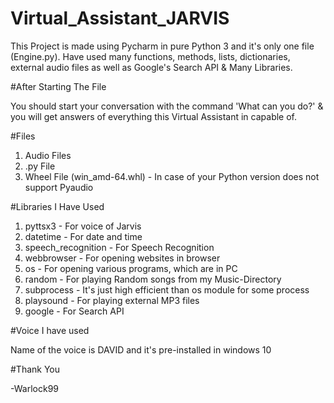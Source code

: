 # Virtual_Assistant_JARVIS

This Project is made using Pycharm in pure Python 3 and it's only one file (Engine.py). Have used many functions, methods, lists, dictionaries, external audio files as well as Google's Search API & Many Libraries.  

#After Starting The File 
 
 You should start your conversation with the command 'What can you do?' & you will get answers of everything this Virtual Assistant in capable of. 

#Files

1. Audio Files
2. .py File
3. Wheel File (win_amd-64.whl) - In case of your Python version does not support Pyaudio 

#Libraries I Have Used 

1. pyttsx3 - For voice of Jarvis
2. datetime - For date and time
3. speech_recognition - For Speech Recognition
4. webbrowser - For opening websites in browser
5. os - For opening various programs, which are in PC
6. random - For playing Random songs from my Music-Directory
7. subprocess - It's just high efficient than os module for some process  
8. playsound - For playing external MP3 files
9. google - For Search API

#Voice I have used

Name of the voice is DAVID and it's pre-installed in windows 10 


#Thank You 

-Warlock99
